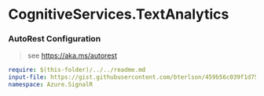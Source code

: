 # CognitiveServices.TextAnalytics
### AutoRest Configuration
> see https://aka.ms/autorest

``` yaml
require: $(this-folder)/../../readme.md
input-file: https://gist.githubusercontent.com/bterlson/459b56c039f1d750d0d53a35d64d93fe/raw/b9dc50a7ea0789f4a86e2f377bc4c19aa1bee2ac/swagga.json
namespace: Azure.SignalR
```